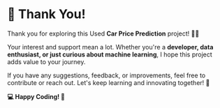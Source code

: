 # 🙏 Thank You!
Thank you for exploring this Used **Car Price Prediction** project! 🚗💡

Your interest and support mean a lot. Whether you're a **developer, data enthusiast, or just curious about machine learning**, I hope this project adds value to your journey.

If you have any suggestions, feedback, or improvements, feel free to contribute or reach out. Let's keep learning and innovating together! 🚀

**💻 Happy Coding! 💙**

